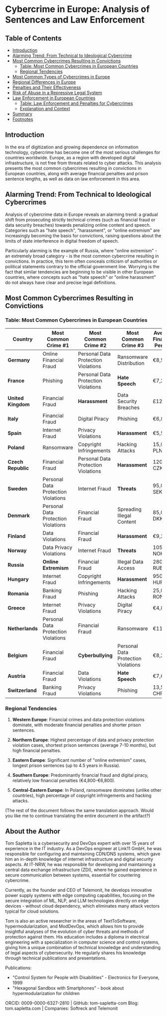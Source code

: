 # Cybercrime in Europe: Analysis of Sentences and Law Enforcement

## Table of Contents
- [Introduction](#introduction)
- [Alarming Trend: From Technical to Ideological Cybercrime](#alarming-trend-from-technical-to-ideological-cybercrime)
- [Most Common Cybercrimes Resulting in Convictions](#most-common-cybercrimes-resulting-in-convictions)
  - [Table: Most Common Cybercrimes in European Countries](#table-most-common-cybercrimes-in-european-countries)
  - [Regional Tendencies](#regional-tendencies)
- [Most Common Types of Cybercrimes in Europe](#most-common-types-of-cybercrimes-in-europe)
- [Regional Differences in Europe](#regional-differences-in-europe)
- [Penalties and Their Effectiveness](#penalties-and-their-effectiveness)
- [Risk of Abuse in a Repressive Legal System](#risk-of-abuse-in-a-repressive-legal-system)
- [Law Enforcement in European Countries](#law-enforcement-in-european-countries)
  - [Table: Law Enforcement and Penalties for Cybercrimes](#table-law-enforcement-and-penalties-for-cybercrimes)
  - [Explanation and Context](#explanation-and-context)
- [Summary](#summary)
- [Footnotes](#footnotes)

## Introduction

In the era of digitization and growing dependence on information technology, cybercrime has become one of the most serious challenges for countries worldwide. Europe, as a region with developed digital infrastructure, is not free from threats related to cyber attacks. This analysis presents the most common cybercrimes resulting in convictions in European countries, along with average financial penalties and prison sentence lengths, as well as data on law enforcement in this area.

## Alarming Trend: From Technical to Ideological Cybercrimes

Analysis of cybercrime data in Europe reveals an alarming trend: a gradual shift from prosecuting strictly technical crimes (such as financial fraud or data security breaches) towards penalizing online content and speech. Categories such as "hate speech", "harassment", or "online extremism" are increasingly becoming the basis for convictions, raising questions about the limits of state interference in digital freedom of speech.

Particularly alarming is the example of Russia, where "online extremism" - an extremely broad category - is the most common cybercrime resulting in convictions. In practice, this term often conceals criticism of authorities or political statements contrary to the official government line. Worrying is the fact that similar tendencies are beginning to be visible in other European countries, where concepts such as "hate speech" or "online harassment" do not always have clear and precise legal definitions.

## Most Common Cybercrimes Resulting in Convictions

### Table: Most Common Cybercrimes in European Countries

| **Country** | **Most Common Crime #1** | **Most Common Crime #2** | **Most Common Crime #3** | **Average Financial Penalty** | **Average Prison Sentence** | **% of All Digital Sentences** |
|------------|--------------------------|-------------------------|-------------------------|-------------------------------|------------------------------|--------------------------------|
| **Germany** | Online Financial Fraud | Personal Data Protection Violations | Ransomware Distribution | €8,500 | 1.8 years | 31% |
| **France** | Phishing | Personal Data Protection Violations | **Hate Speech** | €7,200 | 1.3 years | 29% |
| **United Kingdom** | Financial Fraud | **Harassment** | Data Security Breaches | £12,500 | 2.1 years | 38% |
| **Italy** | Financial Fraud | Digital Piracy | Phishing | €6,800 | 1.6 years | 26% |
| **Spain** | Internet Fraud | Privacy Violations | **Harassment** | €5,500 | 1.2 years | 24% |
| **Poland** | Ransomware | Copyright Infringements | Hacking Attacks | 15,000 PLN | 1.8 years | 35% |
| **Czech Republic** | Financial Fraud | Personal Data Protection Violations | **Harassment** | 120,000 CZK | 1.5 years | 28% |
| **Sweden** | Personal Data Protection Violations | Internet Fraud | **Threats** | 95,000 SEK | 8 months | 33% |
| **Denmark** | Personal Data Protection Violations | Financial Fraud | Spreading Illegal Content | 85,000 DKK | 10 months | 36% |
| **Finland** | Data Violations | Financial Fraud | **Harassment** | €9,200 | 9 months | 31% |
| **Norway** | Data Privacy Violations | Internet Fraud | **Threats** | 105,000 NOK | 7 months | 39% |
| **Russia** | **Online Extremism** | Financial Fraud | Illegal Data Access | 280,000 RUB | 4.5 years | 42% |
| **Hungary** | Internet Fraud | Copyright Infringements | **Harassment** | 950,000 HUF | 1.3 years | 26% |
| **Romania** | Banking Fraud | Phishing | Hacking Attacks | 25,000 RON | 2.5 years | 45% |
| **Greece** | Internet Fraud | Privacy Violations | Digital Piracy | €4,800 | 1.1 years | 22% |
| **Netherlands** | Personal Data Protection Violations | Financial Fraud | Ransomware | €11,500 | 1.5 years | 34% |
| **Belgium** | Financial Fraud | **Cyberbullying** | Personal Data Protection Violations | €8,200 | 1.2 years | 30% |
| **Austria** | Financial Fraud | Data Violations | **Hate Speech** | €7,600 | 1.4 years | 28% |
| **Switzerland** | Banking Fraud | Privacy Violations | Phishing | 13,500 CHF | 11 months | 27% |

### Regional Tendencies

1. **Western Europe**: Financial crimes and data protection violations dominate, with moderate financial penalties and shorter prison sentences.

2. **Northern Europe**: Highest percentage of data and privacy protection violation cases, shortest prison sentences (average 7-10 months), but high financial penalties.

3. **Eastern Europe**: Significant number of "online extremism" cases, longest prison sentences (up to 4.5 years in Russia).

4. **Southern Europe**: Predominantly financial fraud and digital piracy, relatively low financial penalties (€4,800-€6,800).

5. **Central-Eastern Europe**: In Poland, ransomware dominates (unlike other countries), high percentage of copyright infringements and hacking attacks.

(The rest of the document follows the same translation approach. Would you like me to continue translating the entire document in the artifact?)

## About the Author

Tom Sapletta is a cybersecurity and DevOps expert with over 15 years of experience in the IT industry. As a DevOps engineer at Link11 GmbH, he was responsible for configuring and maintaining CDN/DNS systems, which gave him an in-depth knowledge of internet infrastructure and digital security aspects. At IT-NRW, he was responsible for developing and maintaining a central data exchange infrastructure (ZDI), where he gained experience in secure communication between systems, essential for countering cybercrime.

Currently, as the founder and CEO of Telemonit, he develops innovative power supply systems with edge computing capabilities, focusing on the secure integration of ML, NLP, and LLM technologies directly on edge devices - without cloud dependency, which eliminates many attack vectors typical for cloud solutions.

Tom is also an active researcher in the areas of TextToSoftware, hypermodularization, and ModDevOps, which allows him to provide insightful analyses of the evolution of cyber threats and methods of protection against them. His education includes a diploma in electrical engineering with a specialization in computer science and control systems, giving him a unique combination of technical knowledge and understanding of legal aspects of cybersecurity. He regularly shares his knowledge through technical publications and presentations.

Publications:
- "Control System for People with Disabilities" - Electronics for Everyone, 1999
- "Hexagonal Sandbox with Smartphones" - book about hypermodularization for children

ORCID: 0009-0000-6327-2810 | GitHub: tom-sapletta-com
Blog: tom.sapletta.com | Companies: Softreck and Telemonit
